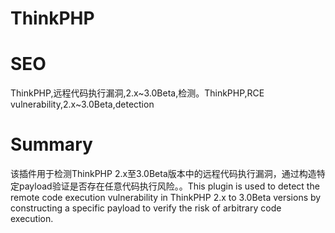 # ThinkPHP
# SEO
ThinkPHP,远程代码执行漏洞,2.x~3.0Beta,检测。ThinkPHP,RCE vulnerability,2.x~3.0Beta,detection
# Summary
该插件用于检测ThinkPHP 2.x至3.0Beta版本中的远程代码执行漏洞，通过构造特定payload验证是否存在任意代码执行风险。。This plugin is used to detect the remote code execution vulnerability in ThinkPHP 2.x to 3.0Beta versions by constructing a specific payload to verify the risk of arbitrary code execution.
